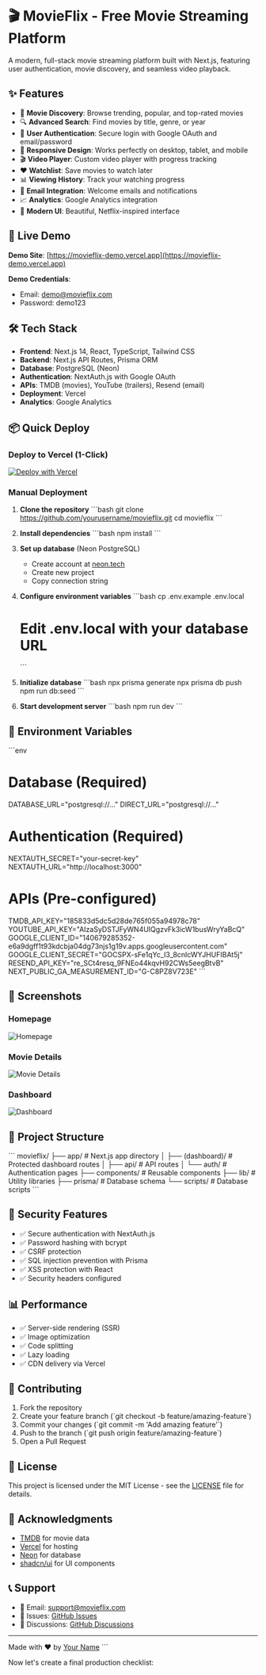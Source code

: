 # 🎬 MovieFlix - Free Movie Streaming Platform

A modern, full-stack movie streaming platform built with Next.js, featuring user authentication, movie discovery, and seamless video playback.

## ✨ Features

- 🎥 **Movie Discovery**: Browse trending, popular, and top-rated movies
- 🔍 **Advanced Search**: Find movies by title, genre, or year
- 👤 **User Authentication**: Secure login with Google OAuth and email/password
- 📱 **Responsive Design**: Works perfectly on desktop, tablet, and mobile
- 🎬 **Video Player**: Custom video player with progress tracking
- ❤️ **Watchlist**: Save movies to watch later
- 📊 **Viewing History**: Track your watching progress
- 📧 **Email Integration**: Welcome emails and notifications
- 📈 **Analytics**: Google Analytics integration
- 🎨 **Modern UI**: Beautiful, Netflix-inspired interface

## 🚀 Live Demo

**Demo Site**: [https://movieflix-demo.vercel.app](https://movieflix-demo.vercel.app)

**Demo Credentials**:
- Email: demo@movieflix.com
- Password: demo123

## 🛠️ Tech Stack

- **Frontend**: Next.js 14, React, TypeScript, Tailwind CSS
- **Backend**: Next.js API Routes, Prisma ORM
- **Database**: PostgreSQL (Neon)
- **Authentication**: NextAuth.js with Google OAuth
- **APIs**: TMDB (movies), YouTube (trailers), Resend (email)
- **Deployment**: Vercel
- **Analytics**: Google Analytics

## 📦 Quick Deploy

### Deploy to Vercel (1-Click)

[![Deploy with Vercel](https://vercel.com/button)](https://vercel.com/new/clone?repository-url=https://github.com/yourusername/movieflix)

### Manual Deployment

1. **Clone the repository**
   \`\`\`bash
   git clone https://github.com/yourusername/movieflix.git
   cd movieflix
   \`\`\`

2. **Install dependencies**
   \`\`\`bash
   npm install
   \`\`\`

3. **Set up database** (Neon PostgreSQL)
   - Create account at [neon.tech](https://neon.tech)
   - Create new project
   - Copy connection string

4. **Configure environment variables**
   \`\`\`bash
   cp .env.example .env.local
   # Edit .env.local with your database URL
   \`\`\`

5. **Initialize database**
   \`\`\`bash
   npx prisma generate
   npx prisma db push
   npm run db:seed
   \`\`\`

6. **Start development server**
   \`\`\`bash
   npm run dev
   \`\`\`

## 🔧 Environment Variables

\`\`\`env
# Database (Required)
DATABASE_URL="postgresql://..."
DIRECT_URL="postgresql://..."

# Authentication (Required)
NEXTAUTH_SECRET="your-secret-key"
NEXTAUTH_URL="http://localhost:3000"

# APIs (Pre-configured)
TMDB_API_KEY="185833d5dc5d28de765f055a94978c78"
YOUTUBE_API_KEY="AIzaSyDSTJFyWN4UIQgzvFk3icW1busWryYaBcQ"
GOOGLE_CLIENT_ID="140679285352-e6a9dgff1t93kdcbja04dg73njs1g19v.apps.googleusercontent.com"
GOOGLE_CLIENT_SECRET="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"
RESEND_API_KEY="re_SCt4resq_9FNEo44kqvH92CWs5eegBtvB"
NEXT_PUBLIC_GA_MEASUREMENT_ID="G-C8PZ8V723E"
\`\`\`

## 📱 Screenshots

### Homepage
![Homepage](https://via.placeholder.com/800x400/000000/FFFFFF?text=MovieFlix+Homepage)

### Movie Details
![Movie Details](https://via.placeholder.com/800x400/000000/FFFFFF?text=Movie+Details+Page)

### Dashboard
![Dashboard](https://via.placeholder.com/800x400/000000/FFFFFF?text=User+Dashboard)

## 🎯 Project Structure

\`\`\`
movieflix/
├── app/                    # Next.js app directory
│   ├── (dashboard)/       # Protected dashboard routes
│   ├── api/              # API routes
│   └── auth/             # Authentication pages
├── components/           # Reusable components
├── lib/                 # Utility libraries
├── prisma/              # Database schema
└── scripts/             # Database scripts
\`\`\`

## 🔐 Security Features

- ✅ Secure authentication with NextAuth.js
- ✅ Password hashing with bcrypt
- ✅ CSRF protection
- ✅ SQL injection prevention with Prisma
- ✅ XSS protection with React
- ✅ Security headers configured

## 📊 Performance

- ✅ Server-side rendering (SSR)
- ✅ Image optimization
- ✅ Code splitting
- ✅ Lazy loading
- ✅ CDN delivery via Vercel

## 🤝 Contributing

1. Fork the repository
2. Create your feature branch (\`git checkout -b feature/amazing-feature\`)
3. Commit your changes (\`git commit -m 'Add amazing feature'\`)
4. Push to the branch (\`git push origin feature/amazing-feature\`)
5. Open a Pull Request

## 📄 License

This project is licensed under the MIT License - see the [LICENSE](LICENSE) file for details.

## 🙏 Acknowledgments

- [TMDB](https://www.themoviedb.org/) for movie data
- [Vercel](https://vercel.com/) for hosting
- [Neon](https://neon.tech/) for database
- [shadcn/ui](https://ui.shadcn.com/) for UI components

## 📞 Support

- 📧 Email: support@movieflix.com
- 🐛 Issues: [GitHub Issues](https://github.com/yourusername/movieflix/issues)
- 💬 Discussions: [GitHub Discussions](https://github.com/yourusername/movieflix/discussions)

---

Made with ❤️ by [Your Name](https://github.com/yourusername)
\`\`\`

Now let's create a final production checklist:
